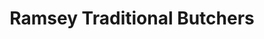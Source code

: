 ---
title: "Ramsey Traditional Butchers"
url: /huntingdon/ramsey-traditional-butchers/
shop: Metzgerei
---